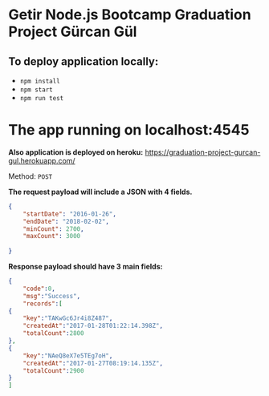 # Getir Node.js Bootcamp Graduation Project Gürcan Gül


## To  deploy application locally:

* `npm install`
* `npm start` 
* `npm run test` 

# The app running on localhost:4545

**Also application is deployed on heroku:** 
https://graduation-project-gurcan-gul.herokuapp.com/

Method: `POST`

**The request payload will include a JSON with 4 fields.**

```json
{
    "startDate": "2016-01-26",
    "endDate": "2018-02-02",
    "minCount": 2700,
    "maxCount": 3000
 
}
```

**Response payload should have 3 main fields:**

```json
{
    "code":0,
    "msg":"Success",
    "records":[
{
    "key":"TAKwGc6Jr4i8Z487",
    "createdAt":"2017-01-28T01:22:14.398Z",
    "totalCount":2800
},
{
    "key":"NAeQ8eX7e5TEg7oH",
    "createdAt":"2017-01-27T08:19:14.135Z",
    "totalCount":2900
}
]
```
